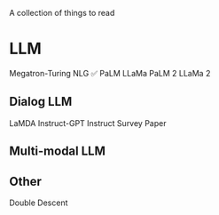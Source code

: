 A collection of things to read

# LLM

Megatron-Turing NLG ✅
PaLM 
LLaMa
PaLM 2
LLaMa 2

## Dialog LLM
LaMDA
Instruct-GPT
Instruct Survey Paper
## Multi-modal LLM


## Other
Double Descent 

